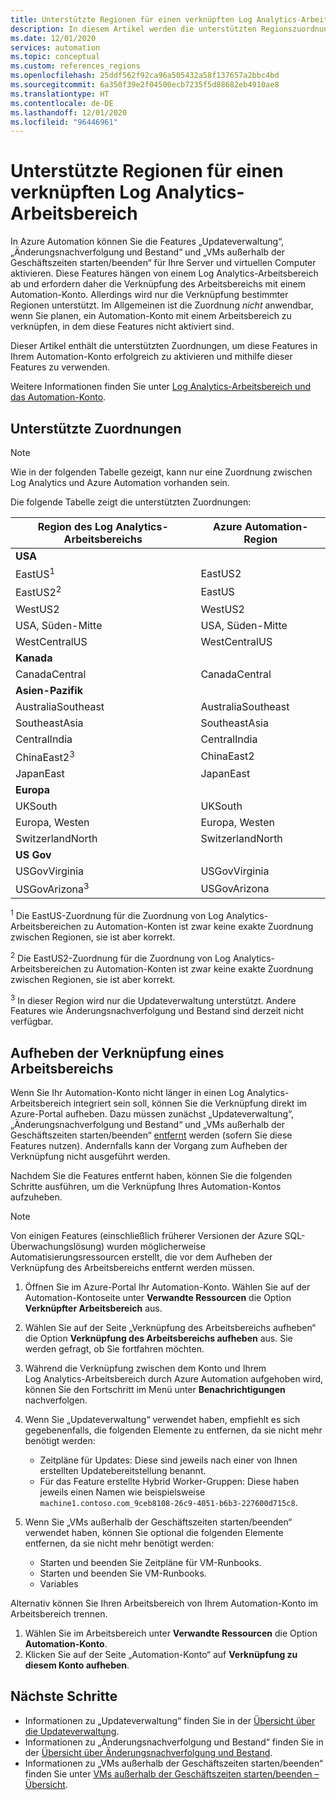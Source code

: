 ```yaml
---
title: Unterstützte Regionen für einen verknüpften Log Analytics-Arbeitsbereich
description: In diesem Artikel werden die unterstützten Regionszuordnungen zwischen einem Automation-Konto und einem Log Analytics-Arbeitsbereich im Zusammenhang mit bestimmten Features von Azure Automation beschrieben.
ms.date: 12/01/2020
services: automation
ms.topic: conceptual
ms.custom: references_regions
ms.openlocfilehash: 25ddf562f92ca96a505432a58f137657a2bbc4bd
ms.sourcegitcommit: 6a350f39e2f04500ecb7235f5d88682eb4910ae8
ms.translationtype: HT
ms.contentlocale: de-DE
ms.lasthandoff: 12/01/2020
ms.locfileid: "96446961"
---
```

# <a name="supported-regions-for-linked-log-analytics-workspace"></a>Unterstützte Regionen für einen verknüpften Log Analytics-Arbeitsbereich

In Azure Automation können Sie die Features „Updateverwaltung“, „Änderungsnachverfolgung und Bestand“ und „VMs außerhalb der Geschäftszeiten starten/beenden“ für Ihre Server und virtuellen Computer aktivieren. Diese Features hängen von einem Log Analytics-Arbeitsbereich ab und erfordern daher die Verknüpfung des Arbeitsbereichs mit einem Automation-Konto. Allerdings wird nur die Verknüpfung bestimmter Regionen unterstützt. Im Allgemeinen ist die Zuordnung *nicht* anwendbar, wenn Sie planen, ein Automation-Konto mit einem Arbeitsbereich zu verknüpfen, in dem diese Features nicht aktiviert sind.

Dieser Artikel enthält die unterstützten Zuordnungen, um diese Features in Ihrem Automation-Konto erfolgreich zu aktivieren und mithilfe dieser Features zu verwenden.

Weitere Informationen finden Sie unter [Log Analytics-Arbeitsbereich und das Automation-Konto](../../azure-monitor/insights/solutions.md#log-analytics-workspace-and-automation-account).

## <a name="supported-mappings"></a>Unterstützte Zuordnungen

> [!NOTE]
> Wie in der folgenden Tabelle gezeigt, kann nur eine Zuordnung zwischen Log Analytics und Azure Automation vorhanden sein.

Die folgende Tabelle zeigt die unterstützten Zuordnungen:

|**Region des Log Analytics-Arbeitsbereichs**|**Azure Automation-Region**|
|---|---|
|**USA**||
|EastUS<sup>1</sup>|EastUS2|
|EastUS2<sup>2</sup>|EastUS|
|WestUS2|WestUS2|
|USA, Süden-Mitte|USA, Süden-Mitte|
|WestCentralUS|WestCentralUS|
|**Kanada**||
|CanadaCentral|CanadaCentral|
|**Asien-Pazifik**||
|AustraliaSoutheast|AustraliaSoutheast|
|SoutheastAsia|SoutheastAsia|
|CentralIndia|CentralIndia|
|ChinaEast2<sup>3</sup>|ChinaEast2|
|JapanEast|JapanEast|
|**Europa**||
|UKSouth|UKSouth|
|Europa, Westen|Europa, Westen|
|SwitzerlandNorth|SwitzerlandNorth|
|**US Gov**||
|USGovVirginia|USGovVirginia|
|USGovArizona<sup>3</sup>|USGovArizona|

<sup>1</sup> Die EastUS-Zuordnung für die Zuordnung von Log Analytics-Arbeitsbereichen zu Automation-Konten ist zwar keine exakte Zuordnung zwischen Regionen, sie ist aber korrekt.

<sup>2</sup> Die EastUS2-Zuordnung für die Zuordnung von Log Analytics-Arbeitsbereichen zu Automation-Konten ist zwar keine exakte Zuordnung zwischen Regionen, sie ist aber korrekt.

<sup>3</sup> In dieser Region wird nur die Updateverwaltung unterstützt. Andere Features wie Änderungsnachverfolgung und Bestand sind derzeit nicht verfügbar.

## <a name="unlink-a-workspace"></a>Aufheben der Verknüpfung eines Arbeitsbereichs

Wenn Sie Ihr Automation-Konto nicht länger in einen Log Analytics-Arbeitsbereich integriert sein soll, können Sie die Verknüpfung direkt im Azure-Portal aufheben. Dazu müssen zunächst „Updateverwaltung“, „Änderungsnachverfolgung und Bestand“ und „VMs außerhalb der Geschäftszeiten starten/beenden“ [entfernt](move-account.md#remove-features) werden (sofern Sie diese Features nutzen). Andernfalls kann der Vorgang zum Aufheben der Verknüpfung nicht ausgeführt werden.

Nachdem Sie die Features entfernt haben, können Sie die folgenden Schritte ausführen, um die Verknüpfung Ihres Automation-Kontos aufzuheben.

> [!NOTE]
> Von einigen Features (einschließlich früherer Versionen der Azure SQL-Überwachungslösung) wurden möglicherweise Automatisierungsressourcen erstellt, die vor dem Aufheben der Verknüpfung des Arbeitsbereichs entfernt werden müssen.

1. Öffnen Sie im Azure-Portal Ihr Automation-Konto. Wählen Sie auf der Automation-Kontoseite unter **Verwandte Ressourcen** die Option **Verknüpfter Arbeitsbereich** aus.

2. Wählen Sie auf der Seite „Verknüpfung des Arbeitsbereichs aufheben“ die Option **Verknüpfung des Arbeitsbereichs aufheben** aus. Sie werden gefragt, ob Sie fortfahren möchten.

3. Während die Verknüpfung zwischen dem Konto und Ihrem Log Analytics-Arbeitsbereich durch Azure Automation aufgehoben wird, können Sie den Fortschritt im Menü unter **Benachrichtigungen** nachverfolgen.

4. Wenn Sie „Updateverwaltung“ verwendet haben, empfiehlt es sich gegebenenfalls, die folgenden Elemente zu entfernen, da sie nicht mehr benötigt werden:

    * Zeitpläne für Updates: Diese sind jeweils nach einer von Ihnen erstellten Updatebereitstellung benannt.
    * Für das Feature erstellte Hybrid Worker-Gruppen: Diese haben jeweils einen Namen wie beispielsweise `machine1.contoso.com_9ceb8108-26c9-4051-b6b3-227600d715c8`.

5. Wenn Sie „VMs außerhalb der Geschäftszeiten starten/beenden“ verwendet haben, können Sie optional die folgenden Elemente entfernen, da sie nicht mehr benötigt werden:

    * Starten und beenden Sie Zeitpläne für VM-Runbooks.
    * Starten und beenden Sie VM-Runbooks.
    * Variables

Alternativ können Sie Ihren Arbeitsbereich von Ihrem Automation-Konto im Arbeitsbereich trennen.

1. Wählen Sie im Arbeitsbereich unter **Verwandte Ressourcen** die Option **Automation-Konto**.
2. Klicken Sie auf der Seite „Automation-Konto“ auf **Verknüpfung zu diesem Konto aufheben**.

## <a name="next-steps"></a>Nächste Schritte

* Informationen zu „Updateverwaltung“ finden Sie in der [Übersicht über die Updateverwaltung](../update-management/overview.md).
* Informationen zu „Änderungsnachverfolgung und Bestand“ finden Sie in der [Übersicht über Änderungsnachverfolgung und Bestand](../change-tracking/overview.md).
* Informationen zu „VMs außerhalb der Geschäftszeiten starten/beenden“ finden Sie unter [VMs außerhalb der Geschäftszeiten starten/beenden – Übersicht](../automation-solution-vm-management.md).